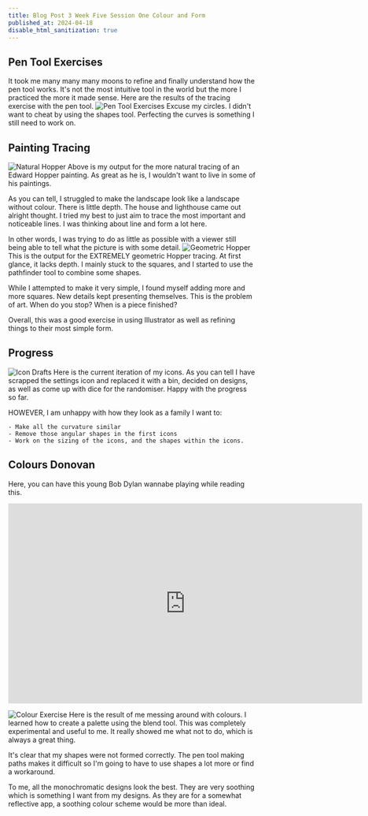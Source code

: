 ```yaml
---
title: Blog Post 3 Week Five Session One Colour and Form
published_at: 2024-04-18
disable_html_sanitization: true
---
```

## Pen Tool Exercises
It took me many many many moons to refine and finally understand how the pen tool works. It's not the most intuitive tool in the world but the more I practiced the more it made sense. 
Here are the results of the tracing exercise with the pen tool.
![Pen Tool Exercises](/w05s1/pen-tool.png)
Excuse my circles. I didn't want to cheat by using the shapes tool. Perfecting the curves is something I still need to work on.

## Painting Tracing
![Natural Hopper](/w05s1/hopper-natural.png)
Above is my output for the more natural tracing of an Edward Hopper painting. As great as he is, I wouldn't want to live in some of his paintings. 

As you can tell, I struggled to make the landscape look like a landscape without colour. There is little depth. The house and lighthouse came out alright thought.
I tried my best to just aim to trace the most important and noticeable lines. I was thinking about line and form a lot here.

In other words, I was trying to do as little as possible with a viewer still being able to tell what the picture is with some detail.
![Geometric Hopper](/w05s1/hopper-geo.png)
This is the output for the EXTREMELY geometric Hopper tracing. 
At first glance, it lacks depth. I mainly stuck to the squares, and I started to use the pathfinder tool to combine some shapes. 

While I attempted to make it very simple, I found myself adding more and more squares. New details kept presenting themselves. This is the problem of art. When do you stop? When is a piece finished?

Overall, this was a good exercise in using Illustrator as well as refining things to their most simple form.

## Progress
![Icon Drafts](/w05s1/icon-draft.PNG)
Here is the current iteration of my icons. As you can tell I have scrapped the settings icon and replaced it with a bin, decided on designs, as well as come up with dice for the randomiser. Happy with the progress so far. 

HOWEVER, I am unhappy with how they look as a family
I want to:

    - Make all the curvature similar
    - Remove those angular shapes in the first icons
    - Work on the sizing of the icons, and the shapes within the icons.

## Colours Donovan
Here, you can have this young Bob Dylan wannabe playing while reading this.
<iframe width="720" height="406" src="https://www.youtube.com/embed/dpUSQNvtzsk" title="Donovan &quot;Colours&quot; 1966" frameborder="0" allow="accelerometer; autoplay; clipboard-write; encrypted-media; gyroscope; picture-in-picture; web-share" referrerpolicy="strict-origin-when-cross-origin" allowfullscreen></iframe>

![Colour Exercise](/w05s1/colours.png)
Here is the result of me messing around with colours.
I learned how to create a palette using the blend tool. This was completely experimental and useful to me. It really showed me what not to do, which is always a great thing.

It's clear that my shapes were not formed correctly. The pen tool making paths makes it difficult so I'm going to have to use shapes a lot more or find a workaround.

To me, all the monochromatic designs look the best. They are very soothing which is something I want from my designs. As they are for a somewhat reflective app, a soothing colour scheme would be more than ideal. 